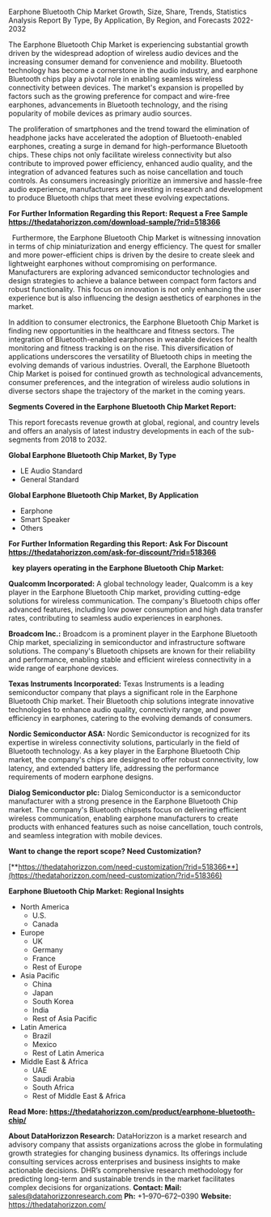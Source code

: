 ﻿Earphone Bluetooth Chip Market Growth, Size, Share, Trends, Statistics Analysis Report By Type, By Application, By Region, and Forecasts 2022-2032

The Earphone Bluetooth Chip Market is experiencing substantial growth driven by the widespread adoption of wireless audio devices and the increasing consumer demand for convenience and mobility. Bluetooth technology has become a cornerstone in the audio industry, and earphone Bluetooth chips play a pivotal role in enabling seamless wireless connectivity between devices. The market's expansion is propelled by factors such as the growing preference for compact and wire-free earphones, advancements in Bluetooth technology, and the rising popularity of mobile devices as primary audio sources.

The proliferation of smartphones and the trend toward the elimination of headphone jacks have accelerated the adoption of Bluetooth-enabled earphones, creating a surge in demand for high-performance Bluetooth chips. These chips not only facilitate wireless connectivity but also contribute to improved power efficiency, enhanced audio quality, and the integration of advanced features such as noise cancellation and touch controls. As consumers increasingly prioritize an immersive and hassle-free audio experience, manufacturers are investing in research and development to produce Bluetooth chips that meet these evolving expectations.

**For Further Information Regarding this Report: Request a Free Sample <https://thedatahorizzon.com/download-sample/?rid=518366>** 

` `Furthermore, the Earphone Bluetooth Chip Market is witnessing innovation in terms of chip miniaturization and energy efficiency. The quest for smaller and more power-efficient chips is driven by the desire to create sleek and lightweight earphones without compromising on performance. Manufacturers are exploring advanced semiconductor technologies and design strategies to achieve a balance between compact form factors and robust functionality. This focus on innovation is not only enhancing the user experience but is also influencing the design aesthetics of earphones in the market.

In addition to consumer electronics, the Earphone Bluetooth Chip Market is finding new opportunities in the healthcare and fitness sectors. The integration of Bluetooth-enabled earphones in wearable devices for health monitoring and fitness tracking is on the rise. This diversification of applications underscores the versatility of Bluetooth chips in meeting the evolving demands of various industries. Overall, the Earphone Bluetooth Chip Market is poised for continued growth as technological advancements, consumer preferences, and the integration of wireless audio solutions in diverse sectors shape the trajectory of the market in the coming years.

**Segments Covered in the Earphone Bluetooth Chip Market Report:**

This report forecasts revenue growth at global, regional, and country levels and offers an analysis of latest industry developments in each of the sub-segments from 2018 to 2032.

**Global Earphone Bluetooth Chip Market, By Type**

- LE Audio Standard
- General Standard

**Global Earphone Bluetooth Chip Market, By Application**

- Earphone
- Smart Speaker
- Others

**For Further Information Regarding this Report: Ask For Discount <https://thedatahorizzon.com/ask-for-discount/?rid=518366>** 

` `**key players operating in the Earphone Bluetooth Chip Market:**

**Qualcomm Incorporated:** A global technology leader, Qualcomm is a key player in the Earphone Bluetooth Chip market, providing cutting-edge solutions for wireless communication. The company's Bluetooth chips offer advanced features, including low power consumption and high data transfer rates, contributing to seamless audio experiences in earphones.

**Broadcom Inc.:** Broadcom is a prominent player in the Earphone Bluetooth Chip market, specializing in semiconductor and infrastructure software solutions. The company's Bluetooth chipsets are known for their reliability and performance, enabling stable and efficient wireless connectivity in a wide range of earphone devices.

**Texas Instruments Incorporated:** Texas Instruments is a leading semiconductor company that plays a significant role in the Earphone Bluetooth Chip market. Their Bluetooth chip solutions integrate innovative technologies to enhance audio quality, connectivity range, and power efficiency in earphones, catering to the evolving demands of consumers.

**Nordic Semiconductor ASA:** Nordic Semiconductor is recognized for its expertise in wireless connectivity solutions, particularly in the field of Bluetooth technology. As a key player in the Earphone Bluetooth Chip market, the company's chips are designed to offer robust connectivity, low latency, and extended battery life, addressing the performance requirements of modern earphone designs.

**Dialog Semiconductor plc:** Dialog Semiconductor is a semiconductor manufacturer with a strong presence in the Earphone Bluetooth Chip market. The company's Bluetooth chipsets focus on delivering efficient wireless communication, enabling earphone manufacturers to create products with enhanced features such as noise cancellation, touch controls, and seamless integration with mobile devices.

**Want to change the report scope? Need Customization?**

[**https://thedatahorizzon.com/need-customization/?rid=518366**](https://thedatahorizzon.com/need-customization/?rid=518366) 

**Earphone Bluetooth Chip Market: Regional Insights**

- North America
  - U.S.
  - Canada
- Europe
  - UK
  - Germany
  - France
  - Rest of Europe
- Asia Pacific
  - China
  - Japan
  - South Korea
  - India
  - Rest of Asia Pacific
- Latin America
  - Brazil
  - Mexico
  - Rest of Latin America
- Middle East & Africa
  - UAE
  - Saudi Arabia
  - South Africa
  - Rest of Middle East & Africa

**Read More: <https://thedatahorizzon.com/product/earphone-bluetooth-chip/>** 

**About DataHorizzon Research:**DataHorizzon is a market research and advisory company that assists organizations across the globe in formulating growth strategies for changing business dynamics. Its offerings include consulting services across enterprises and business insights to make actionable decisions. DHR’s comprehensive research methodology for predicting long-term and sustainable trends in the market facilitates complex decisions for organizations.**Contact:Mail:** <sales@datahorizzonresearch.com> **Ph:** +1–970–672–0390**Website:** <https://thedatahorizzon.com/> 
